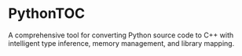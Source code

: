 # PythonTOC
A comprehensive tool for converting Python source code to C++ with intelligent type inference, memory management, and library mapping.
